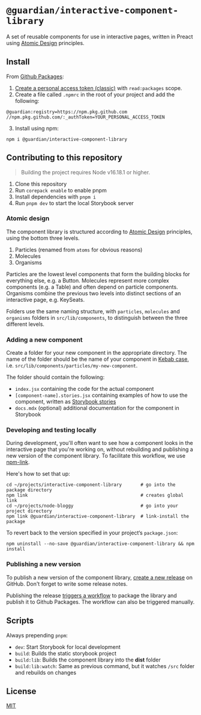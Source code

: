 # `@guardian/interactive-component-library`

A set of reusable components for use in interactive pages, written in Preact using [Atomic Design](https://bradfrost.com/blog/post/atomic-web-design/) principles.

## Install

From [Github Packages](https://docs.github.com/en/packages/working-with-a-github-packages-registry/working-with-the-npm-registry):

1. [Create a personal access token (classic)](https://docs.github.com/en/authentication/keeping-your-account-and-data-secure/managing-your-personal-access-tokens#creating-a-personal-access-token-classic) with `read:packages` scope.
2. Create a file called `.npmrc` in the root of your project and add the following:

```
@guardian:registry=https://npm.pkg.github.com
//npm.pkg.github.com/:_authToken=YOUR_PERSONAL_ACCESS_TOKEN
```

3. Install using npm:

```
npm i @guardian/interactive-component-library
```

## Contributing to this repository

> Building the project requires Node v16.18.1 or higher.

1. Clone this repository
2. Run `corepack enable` to enable pnpm
3. Install dependencies with `pnpm i`
4. Run `pnpm dev` to start the local Storybook server

### Atomic design

The component library is structured according to [Atomic Design](https://bradfrost.com/blog/post/atomic-web-design/) principles, using the bottom three levels.

1. Particles (renamed from `atoms` for obvious reasons)
2. Molecules
3. Organisms

Particles are the lowest level components that form the building blocks for everything else, e.g. a Button. Molecules represent more complex components (e.g. a Table) and often depend on particle components. Organisms combine the previous two levels into distinct sections of an interactive page, e.g. KeySeats.

Folders use the same naming structure, with `particles`, `molecules` and `organisms` folders in `src/lib/components`, to distinguish between the three different levels.

### Adding a new component

Create a folder for your new component in the appropriate directory. The name of the folder should be the name of your component in [Kebab case](https://developer.mozilla.org/en-US/docs/Glossary/Kebab_case), i.e. `src/lib/components/particles/my-new-component`.

The folder should contain the following:

- `index.jsx` containing the code for the actual component
- `[component-name].stories.jsx` containing examples of how to use the component, written as [Storybook stories](https://storybook.js.org/docs/writing-stories)
- `docs.mdx` (optional) additional documentation for the component in Storybook

### Developing and testing locally

During development, you'll often want to see how a component looks in the interactive page that you're working on, without rebuilding and publishing a new version of the component library. To facilitate this workflow, we use [npm-link](https://docs.npmjs.com/cli/v10/commands/npm-link).

Here's how to set that up:

```
cd ~/projects/interactive-component-library       # go into the package directory
npm link                                          # creates global link
cd ~/projects/node-bloggy                         # go into your project directory
npm link @guardian/interactive-component-library  # link-install the package
```

To revert back to the version specified in your project‘s `package.json`:

```
npm uninstall --no-save @guardian/interactive-component-library && npm install
```

### Publishing a new version

To publish a new version of the component library, [create a new release](https://github.com/guardian/interactive-component-library/releases/new) on GitHub. Don't forget to write some release notes.

Publishing the release [triggers a workflow](https://github.com/guardian/interactive-component-library/actions) to package the library and publish it to Github Packages. The workflow can also be triggered manually.

## Scripts

Always prepending `pnpm`:

- `dev`: Start Storybook for local development
- `build`: Builds the static storybook project
- `build:lib`: Builds the component library into the **dist** folder
- `build:lib:watch`: Same as previous command, but it watches `/src` folder and rebuilds on changes

## License

[MIT](LICENSE)
